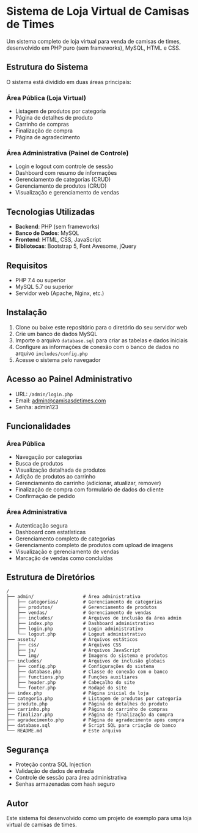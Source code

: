 # Sistema de Loja Virtual de Camisas de Times

Um sistema completo de loja virtual para venda de camisas de times, desenvolvido em PHP puro (sem frameworks), MySQL, HTML e CSS.

## Estrutura do Sistema

O sistema está dividido em duas áreas principais:

### Área Pública (Loja Virtual)
- Listagem de produtos por categoria
- Página de detalhes de produto
- Carrinho de compras
- Finalização de compra
- Página de agradecimento

### Área Administrativa (Painel de Controle)
- Login e logout com controle de sessão
- Dashboard com resumo de informações
- Gerenciamento de categorias (CRUD)
- Gerenciamento de produtos (CRUD)
- Visualização e gerenciamento de vendas

## Tecnologias Utilizadas

- **Backend**: PHP (sem frameworks)
- **Banco de Dados**: MySQL
- **Frontend**: HTML, CSS, JavaScript
- **Bibliotecas**: Bootstrap 5, Font Awesome, jQuery

## Requisitos

- PHP 7.4 ou superior
- MySQL 5.7 ou superior
- Servidor web (Apache, Nginx, etc.)

## Instalação

1. Clone ou baixe este repositório para o diretório do seu servidor web
2. Crie um banco de dados MySQL
3. Importe o arquivo `database.sql` para criar as tabelas e dados iniciais
4. Configure as informações de conexão com o banco de dados no arquivo `includes/config.php`
5. Acesse o sistema pelo navegador

## Acesso ao Painel Administrativo

- URL: `/admin/login.php`
- Email: admin@camisasdetimes.com
- Senha: admin123

## Funcionalidades

### Área Pública
- Navegação por categorias
- Busca de produtos
- Visualização detalhada de produtos
- Adição de produtos ao carrinho
- Gerenciamento do carrinho (adicionar, atualizar, remover)
- Finalização de compra com formulário de dados do cliente
- Confirmação de pedido

### Área Administrativa
- Autenticação segura
- Dashboard com estatísticas
- Gerenciamento completo de categorias
- Gerenciamento completo de produtos com upload de imagens
- Visualização e gerenciamento de vendas
- Marcação de vendas como concluídas

## Estrutura de Diretórios

```
/
├── admin/                  # Área administrativa
│   ├── categorias/         # Gerenciamento de categorias
│   ├── produtos/           # Gerenciamento de produtos
│   ├── vendas/             # Gerenciamento de vendas
│   ├── includes/           # Arquivos de inclusão da área admin
│   ├── index.php           # Dashboard administrativo
│   ├── login.php           # Login administrativo
│   └── logout.php          # Logout administrativo
├── assets/                 # Arquivos estáticos
│   ├── css/                # Arquivos CSS
│   ├── js/                 # Arquivos JavaScript
│   └── img/                # Imagens do sistema e produtos
├── includes/               # Arquivos de inclusão globais
│   ├── config.php          # Configurações do sistema
│   ├── database.php        # Classe de conexão com o banco
│   ├── functions.php       # Funções auxiliares
│   ├── header.php          # Cabeçalho do site
│   └── footer.php          # Rodapé do site
├── index.php               # Página inicial da loja
├── categoria.php           # Listagem de produtos por categoria
├── produto.php             # Página de detalhes do produto
├── carrinho.php            # Página do carrinho de compras
├── finalizar.php           # Página de finalização da compra
├── agradecimento.php       # Página de agradecimento após compra
├── database.sql            # Script SQL para criação do banco
└── README.md               # Este arquivo
```

## Segurança

- Proteção contra SQL Injection
- Validação de dados de entrada
- Controle de sessão para área administrativa
- Senhas armazenadas com hash seguro

## Autor

Este sistema foi desenvolvido como um projeto de exemplo para uma loja virtual de camisas de times.

